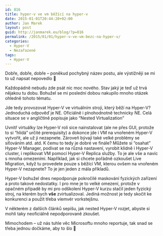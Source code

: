 ```yaml
---
id: 816
title: hyper-v ve vm běžící na hyper-v
date: 2015-01-01T20:44:20+02:00
author: Jan Marek
layout: post
guid: http://janmarek.eu/blog/?p=816
permalink: /2015/01/01/hyper-v-ve-vm-bezc-na-hyper-v/
categories:
  - Hyper-V
  - Nezařazené
tags:
  - Hyper-V
---
```

Dobře, dobře, dobře – poněkud pochybný název postu, ale výstižněji se mi to už napsat nepovedlo 🙂

Každopádně nebudu zde psát nic moc nového. Stav jaký je teď už trvá nějakou tu dobu. Bohužel se mi poslední dobou nakupilo mnoho otázek ohledně tohoto tématu.

Jde tedy provozovat Hyper-V ve virtuálním stroji, který běží na Hyper-V? Jednoduchá odpověď je NE. Oficiálně i plnohodnotně technicky NE. Celá situace se v angličtině popisuje jako “Nested Virtualization”

<!--more Přečtěte si více!-->

Uvnitř virtuálky lze Hyper-V roli sice nainstalovat (ale ne přes GUI, protože to si “hlídá” určité prerequisity) a dokonce jde i VM na vnořeném Hyper-V vytvořit, ale už ji nezapnete. Zároveň bývají také velké problémy se síťováním atd. atd. K čemu to tedy je dobré ve finále? Můžete si “osahat” Hyper-V Manager, podívat se na různá nastavení, vyrobit klidně i Hyper-V cluster, i replikovat VM pomocí Hyper-V Replica služby. To je ale vše a navíc s mnoha omezeními. Například, jak si chcete pořádně ozkoušet Live Migration, když tu provedete pouze s běžící VM, kterou ovšem na vnořeném Hyper-V nezapnete? To je jen jeden z mála příkladů.

Hyper-V bohužel dnes nepodporuje pokročilé maskování fyzických zařízení a proto takové nedostatky. I pro mne je to velké omezení, protože v opačném případě by mi pro odškolení Hyper-V kurzu stačil jeden fyzický stroj, na kterém bych **vše** zvirtualizoval. Jediná možnost je tedy skočit ke konkurenci a použít třeba víemvér vorkstejšnu.

V některém z dalších článků sepíšu, jak nested Hyper-V rozjet, abyste si mohli taky neoficiálně nepodporovaně zkoušet.

Mimochodem – už nás tuhle věc Microsoftu mnoho reportuje, tak snad se třeba jednou dočkáme, aby to šlo 🙂